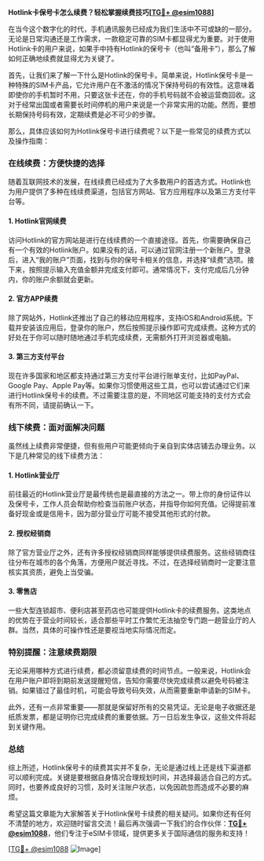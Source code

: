 **Hotlink卡保号卡怎么续费？轻松掌握续费技巧[[TG💪+ @esim1088](https://t.me/s/esim1088)]**

在当今这个数字化的时代，手机通讯服务已经成为我们生活中不可或缺的一部分。无论是日常沟通还是工作需求，一款稳定可靠的SIM卡都显得尤为重要。对于使用Hotlink卡的用户来说，如果手中持有Hotlink的保号卡（也叫“备用卡”），那么了解如何正确地续费就显得尤为关键了。

首先，让我们来了解一下什么是Hotlink的保号卡。简单来说，Hotlink保号卡是一种特殊的SIM卡产品，它允许用户在不激活的情况下保持号码的有效性。这意味着即使你的手机暂时不用，只要这张卡还在，你的手机号码就不会被运营商回收。这对于经常出国或者需要长时间停机的用户来说是一个非常实用的功能。然而，要想长期保持号码有效，定期续费是必不可少的步骤。

那么，具体应该如何为Hotlink保号卡进行续费呢？以下是一些常见的续费方式以及操作指南：

### 在线续费：方便快捷的选择

随着互联网技术的发展，在线续费已经成为了大多数用户的首选方式。Hotlink也为用户提供了多种在线续费渠道，包括官方网站、官方应用程序以及第三方支付平台等。

#### 1. Hotlink官网续费
访问Hotlink的官方网站是进行在线续费的一个直接途径。首先，你需要确保自己有一个有效的Hotlink账户。如果没有的话，可以通过官网注册一个新账户。登录后，进入“我的账户”页面，找到与你的保号卡相关的信息，并选择“续费”选项。接下来，按照提示输入充值金额并完成支付即可。通常情况下，支付完成后几分钟内，你的账户余额就会更新。

#### 2. 官方APP续费
除了网站外，Hotlink还推出了自己的移动应用程序，支持iOS和Android系统。下载并安装该应用后，登录你的账户，然后按照提示操作即可完成续费。这种方式的好处在于你可以随时随地通过手机完成续费，无需额外打开浏览器或电脑。

#### 3. 第三方支付平台
现在许多国家和地区都支持通过第三方支付平台进行账单支付，比如PayPal、Google Pay、Apple Pay等。如果你习惯使用这些工具，也可以尝试通过它们来进行Hotlink保号卡的续费。不过需要注意的是，不同地区可能支持的支付方式会有所不同，请提前确认一下。

### 线下续费：面对面解决问题

虽然线上续费非常便捷，但有些用户可能更倾向于亲自到实体店铺去办理业务。以下是几种常见的线下续费方法：

#### 1. Hotlink营业厅
前往最近的Hotlink营业厅是最传统也是最直接的方法之一。带上你的身份证件以及保号卡，工作人员会帮助你检查当前账户状态，并指导你如何充值。记得提前准备好现金或是信用卡，因为部分营业厅可能不接受其他形式的付款。

#### 2. 授权经销商
除了官方营业厅之外，还有许多授权经销商同样能够提供续费服务。这些经销商往往分布在城市的各个角落，方便用户就近寻找。不过，在选择经销商时一定要注意核实其资质，避免上当受骗。

#### 3. 零售店
一些大型连锁超市、便利店甚至药店也可能提供Hotlink卡的续费服务。这类地点的优势在于营业时间较长，适合那些平时工作繁忙无法抽空专门跑一趟营业厅的人群。当然，具体的可操作性还是要视当地实际情况而定。

### 特别提醒：注意续费期限

无论采用哪种方式进行续费，都必须留意续费的时间节点。一般来说，Hotlink会在用户账户即将到期前发送提醒短信，告知你需要尽快完成续费以避免号码被注销。如果错过了最佳时机，可能会导致号码失效，从而需要重新申请新的SIM卡。

此外，还有一点非常重要——那就是保留好所有的交易凭证。无论是电子收据还是纸质发票，都是证明你已完成续费的重要依据。万一日后发生争议，这些文件将起到关键作用。

### 总结

综上所述，Hotlink保号卡的续费其实并不复杂，无论是通过线上还是线下渠道都可以顺利完成。关键是要根据自身情况合理规划时间，并选择最适合自己的方式。同时，也要养成良好的习惯，及时关注账户状态，以免因疏忽而造成不必要的麻烦。

希望这篇文章能为大家解答关于Hotlink保号卡续费的相关疑问。如果你还有任何不清楚的地方，欢迎随时留言交流！最后再次强调一下我们的合作伙伴：**[TG💪+ @esim1088](https://t.me/s/esim1088)**，他们专注于eSIM卡领域，提供更多关于国际通信的服务和支持！

[[TG💪+ @esim1088](https://t.me/s/esim1088) ![Image](https://i.postimg.cc/4NQfJmqS/Snipaste-2025-05-13-00-14-12.png)]